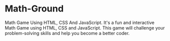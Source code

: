 # Math-Ground
Math Game Using HTML, CSS And JavaScript. It's a fun and interactive Math Game using HTML, CSS and JavaScript. This game will challenge your problem-solving skills and help you become a better coder. 
